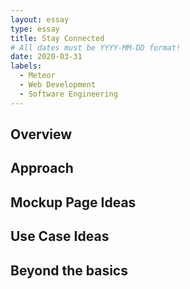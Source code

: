 ```yaml
---
layout: essay
type: essay
title: Stay Connected
# All dates must be YYYY-MM-DD format!
date: 2020-03-31
labels:
  - Meteor
  - Web Development
  - Software Engineering
---
```


## Overview

## Approach

## Mockup Page Ideas

## Use Case Ideas

## Beyond the basics
